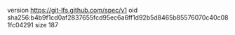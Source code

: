 version https://git-lfs.github.com/spec/v1
oid sha256:b4b9f1cd0af2837655fcd95ec6a6ff1d92b5d8465b85576070c40c081fc04291
size 187
